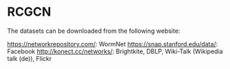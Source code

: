# RCGCN

The datasets can be downloaded from the following website:

https://networkrepository.com/: WormNet
https://snap.stanford.edu/data/: Facebook
http://konect.cc/networks/: Brightkite, DBLP, Wiki-Talk (Wikipedia talk (de)), Flickr
